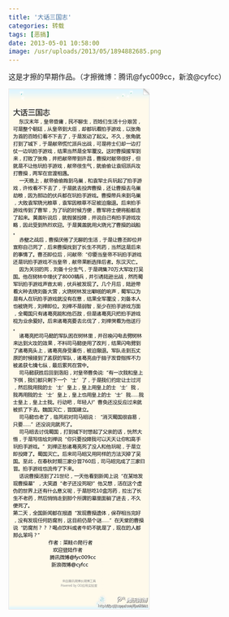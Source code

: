 ```yaml
---
title: '大话三国志'
categories: 转载
tags: [恶搞]
date: 2013-05-01 10:58:00
image: /usr/uploads/2013/05/1894882685.png
---
```


这是才擦的早期作品。（才擦微博：腾讯@fyc009cc，新浪@cyfcc）

![大话三国志](../../../../../../public/usr/uploads/2013/05/1894882685.png)

